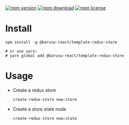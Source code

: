 [![npm version](https://img.shields.io/npm/v/@barusu-react/template-redux-store.svg)](https://www.npmjs.com/package/@barusu-react/template-redux-store)
[![npm download](https://img.shields.io/npm/dm/@barusu-react/template-redux-store.svg)](https://www.npmjs.com/package/@barusu-react/template-redux-store)
[![npm license](https://img.shields.io/npm/l/@barusu-react/template-redux-store.svg)](https://www.npmjs.com/package/@barusu-react/template-redux-store)


# Install

  ```shell
  npm install -g @barusu-react/template-redux-store

  # or use yarn:
  # yarn global add @barusu-react/template-redux-store
  ```

# Usage

  * Create a redux store
    ```shell
    create-redux-store new:store
    ```

  * Create a store state node
    ```shell
    create-redux-store new:state
    ```
